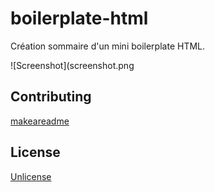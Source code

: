 # boilerplate-html

Création sommaire d'un mini boilerplate HTML.

![Screenshot](screenshot.png

## Contributing
[makeareadme](https://www.makeareadme.com/)

## License
[Unlicense](https://choosealicense.com/licenses/unlicense/)
